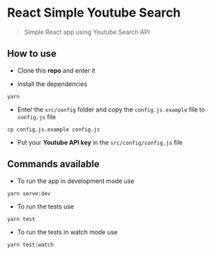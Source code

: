 # React Simple Youtube Search

> Simple React app using Youtube Search API

## How to use

- Clone this **repo** and enter it

- Install the dependencies

```
yarn
```

- Enter the `src/config` folder and copy the `config.js.example` file to `config.js` file

```
cp config.js.example config.js
```

- Put your **Youtube API key** in the `src/config/config.js` file

## Commands available

- To run the app in development mode use

```
yarn serve:dev
```

- To run the tests use

```
yarn test
```

- To run the tests in watch mode use

```
yarn test:watch
```
